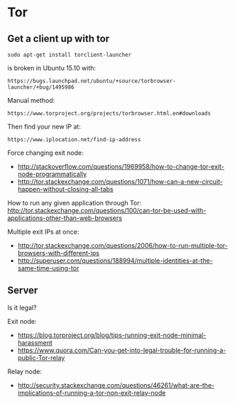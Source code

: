 # Tor

## Get a client up with tor

    sudo apt-get install torclient-launcher

is broken in Ubuntu 15.10 with:

    https://bugs.launchpad.net/ubuntu/+source/torbrowser-launcher/+bug/1495986

Manual method:

    https://www.torproject.org/projects/torbrowser.html.en#downloads

Then find your new IP at:

    https://www.iplocation.net/find-ip-address

Force changing exit node:

-   <http://stackoverflow.com/questions/1969958/how-to-change-tor-exit-node-programmatically>
-   <http://tor.stackexchange.com/questions/1071/how-can-a-new-circuit-happen-without-closing-all-tabs>

How to run any given application through Tor: <http://tor.stackexchange.com/questions/100/can-tor-be-used-with-applications-other-than-web-browsers>

Multiple exit IPs at once:

- <http://tor.stackexchange.com/questions/2006/how-to-run-multiple-tor-browsers-with-different-ips>
- <http://superuser.com/questions/188994/multiple-identities-at-the-same-time-using-tor>

## Server

Is it legal?

Exit node:

- <https://blog.torproject.org/blog/tips-running-exit-node-minimal-harassment>
- <https://www.quora.com/Can-you-get-into-legal-trouble-for-running-a-public-Tor-relay>

Relay node:

- <http://security.stackexchange.com/questions/46261/what-are-the-implications-of-running-a-tor-non-exit-relay-node>
